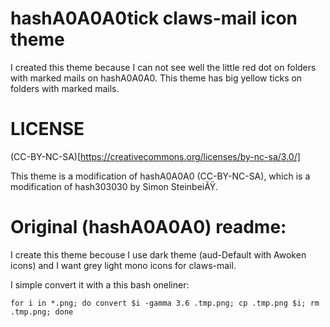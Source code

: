 # hashA0A0A0tick claws-mail icon theme

I created this theme because I can not see well the little red dot on folders with marked mails on hashA0A0A0.
This theme has big yellow ticks on folders with marked mails.

# LICENSE

(CC-BY-NC-SA)[https://creativecommons.org/licenses/by-nc-sa/3.0/]

This theme is a modification of hashA0A0A0 (CC-BY-NC-SA), which is a modification of hash303030 by Simon SteinbeiÃŸ.

# Original (hashA0A0A0) readme:

I create this theme becouse I use dark theme (aud-Default with Awoken icons) and I want grey light mono icons for
claws-mail.

I simple convert it with a this bash oneliner:

`for i in *.png; do convert $i -gamma 3.6 .tmp.png; cp .tmp.png $i; rm .tmp.png; done`

